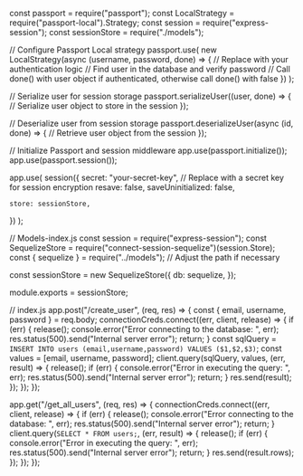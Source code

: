 const passport = require("passport");
const LocalStrategy = require("passport-local").Strategy;
const session = require("express-session");
const sessionStore = require("./models");

// Configure Passport Local strategy
passport.use(
new LocalStrategy(async (username, password, done) => {
// Replace with your authentication logic
// Find user in the database and verify password
// Call done() with user object if authenticated, otherwise call done() with false
})
);

// Serialize user for session storage
passport.serializeUser((user, done) => {
// Serialize user object to store in the session
});

// Deserialize user from session storage
passport.deserializeUser(async (id, done) => {
// Retrieve user object from the session
});

// Initialize Passport and session middleware
app.use(passport.initialize());
app.use(passport.session());

app.use(
session({
secret: "your-secret-key", // Replace with a secret key for session encryption
resave: false,
saveUninitialized: false,

    store: sessionStore,

})
);

// Models-index.js
const session = require("express-session");
const SequelizeStore = require("connect-session-sequelize")(session.Store);
const { sequelize } = require("../models"); // Adjust the path if necessary

const sessionStore = new SequelizeStore({
db: sequelize,
});

module.exports = sessionStore;

// index.js
app.post("/create_user", (req, res) => {
const { email, username, password } = req.body;
connectionCreds.connect((err, client, release) => {
if (err) {
release();
console.error("Error connecting to the database: ", err);
res.status(500).send("Internal server error");
return;
}
const sqlQuery = `INSERT INTO users (email,username,password) VALUES ($1,$2,$3)`;
const values = [email, username, password];
client.query(sqlQuery, values, (err, result) => {
release();
if (err) {
console.error("Error in executing the query: ", err);
res.status(500).send("Internal server error");
return;
}
res.send(result);
});
});
});

app.get("/get_all_users", (req, res) => {
connectionCreds.connect((err, client, release) => {
if (err) {
release();
console.error("Error connecting to the database: ", err);
res.status(500).send("Internal server error");
return;
}
client.query(`SELECT * FROM users;`, (err, result) => {
release();
if (err) {
console.error("Error in executing the query: ", err);
res.status(500).send("Internal server error");
return;
}
res.send(result.rows);
});
});
});